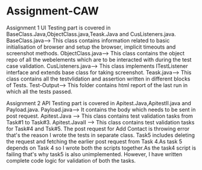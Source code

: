 # Assignment-CAW
Assignment 1 UI Testing part is covered in BaseClass.Java,ObjectClass.java,Teask.Java and CusListeners.java. BaseClass.java--> This class contains information related to basic initialisation of browser and setup the browser, implicit timeouts and screenshot methods. ObjectClass.java--> This class contains the object repo of all the webelements which are to be interacted with during the test case validation. CusListeners.java--> This class implements ITestListener interface and extends base class for taking screenshot. Teask.java--> This class contains all the testvlidation and assertion written in different blocks of Tests. Test-Output--> This folder contains html report of the last run in which all the tests passed.

Assignment 2 API Testing part is covered in Apitest.Java,ApitestII.java and Payload.java. Payload.java--> It contains the body which needs to be sent in post request. Apitest.Java --> This class contains test validation tasks from Task#1 to Task#3. Apitest.JavaII --> This class contains test validation tasks for Task#4 and Tsk#5. The post request for Add Contact is throwing error that's the reason I wrote the tests in separate class. Task5 includes deleting the request and fetching the earlier post request from Task 4.As task 5 depends on Task 4 so I wrote both the scripts together.As the task4 script is failing that's why task5 is also unimplemented. However, I have written complete code logic for validation of both the tasks.
